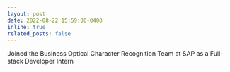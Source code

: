 ```yaml
---
layout: post
date: 2022-08-22 15:59:00-0400
inline: true
related_posts: false
---
```


Joined the Business Optical Character Recognition Team at SAP as a Full-stack Developer Intern
